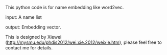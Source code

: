 This python code is for name embedding like word2vec.

input: A name list

output: Embedding vector.

This is designed by Xiewei (http://mysmu.edu/phdis2012/wei.xie.2012/weixie.htm), please feel free to contact me for details.
